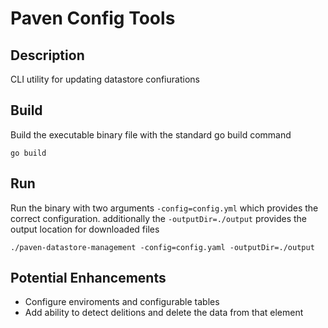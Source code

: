 # Paven Config Tools

## Description

CLI utility for updating datastore confiurations

## Build

Build the executable binary file with the standard go build command

```shell
go build 
```

## Run

Run the binary with two arguments `-config=config.yml` which provides the correct configuration. additionally the `-outputDir=./output` provides the output location for downloaded files


```shell
./paven-datastore-management -config=config.yaml -outputDir=./output
```

## Potential Enhancements

* Configure enviroments and configurable tables
* Add ability to detect delitions and delete the data from that element
